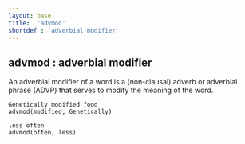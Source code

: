 ```yaml
---
layout: base
title:  'advmod'
shortdef : 'adverbial modifier'
---
```



## advmod : adverbial modifier
An adverbial modifier of a word is a (non-clausal) adverb or adverbial phrase (ADVP) that serves to modify the meaning of the word. 

~~~ sdparse
Genetically modified food
advmod(modified, Genetically)
~~~



~~~ sdparse
less often
advmod(often, less)
~~~

 

